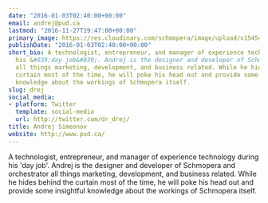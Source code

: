 ```yaml
---
date: "2016-01-03T02:40:00+00:00"
email: andrej@pud.ca
lastmod: "2016-11-27T19:47:00+00:00"
primary_image: https://res.cloudinary.com/schmopera/image/upload/v1545409169/media/webhook-uploads/1480276064552/IMG_2400_sized.jpg.jpg
publishDate: "2016-01-03T02:40:00+00:00"
short_bio: A technologist, entrepreneur, and manager of experience technology during
  his &#039;day job&#039;. Andrej is the designer and developer of Schmopera and orchestrator
  all things marketing, development, and business related. While he hides behind the
  curtain most of the time, he will poke his head out and provide some insightful
  knowledge about the workings of Schmopera itself.
slug: drej
social_media:
- platform: Twitter
  template: social-media
  url: http://twitter.com/dr_drej/
title: Andrej Simeonov
website: http://www.pud.ca/
---
```


A technologist, entrepreneur, and manager of experience technology during his 'day job'. Andrej is the designer and developer of Schmopera and orchestrator all things marketing, development, and business related. While he hides behind the curtain most of the time, he will poke his head out and provide some insightful knowledge about the workings of Schmopera itself.
